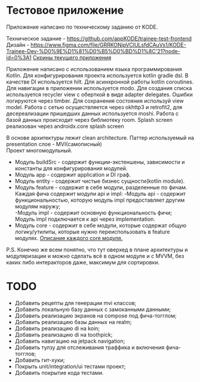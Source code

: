 # Тестовое приложение
Приложение написано по техническому заданию от KODE.

Техническое задание - https://github.com/appKODE/trainee-test-frontend  
Дизайн - https://www.figma.com/file/GRRKONipVClULsfdCAuVs1/KODE-Trainee-Dev-%D0%9E%D1%81%D0%B5%D0%BD%D1%8C'21?node-id=0%3A1
[Скрины текущего приложения](SAMPLE.md)  

Приложение написано с использованием языка программирования Kotlin.
Для конфигурирования проекта используется kotlin gradle dsl.
В качестве DI используется hilt. Для асинхронной работы kotlin coroutines.
Для навигации в приложении используется modo.
Для создания списка используется recycler view с оберткой в виде adapter delegates.
Ошибки логируются через timber. Для сохранения состояния используй view model. 
Работа с сетью осуществляется через okhttp3 и retrofit2, для десереализации пришедших данных используется moshi.
Работа с базой данных происходит через библиотеку room. 
Splash screen реализован через androidx.core splash screen

В основе архитектуры лежит clean architecture. Паттер используемый на presentation слое - MVI(самописный)  
Проект многомодульный.
- Модуль buildSrc - содержит функции-экстеншены, зависимости и константы для конфигурирования модулей.   
- Модуль app - содержит application и DI граф.  
- Модуль entity - содержит чистые бизнес сущности(kotlin module).  
- Модуль feature - содержит в себе модули, разделенные по фичам. Каждая фича содержит модули
api и impl:
  -Модуль api - содержит функциональностью, которую модуль impl предоставляет другим модулям наружу;  
  -Модуль impl - содержит основную функциональность фичи;  
   Модуль impl подключается к api через implementation.  
- Модуль core - содержит в себе модули, которые содержат общую логику/утилиты, которые нужно переиспользовать
в feature модулях. [Описание каждого core модуля.](./core/CORE.md)
  
P.S. Конечно же всем понятно, что тут оверхед в плане архитектуры и модуляризации и можно сделать 
всё в одном модуле и с MVVM, без каких либо интеракторов даже, максимум для сортировки.  
  
# TODO
- Добавить рецепты для генерации mvi классов;  
- Добавить локальную базу данных с замоканными данными;  
- Добавить реализацию экранов на compose под фича-тогглом;  
- Добавить реализацию базы данных на realm;  
- Добавить реализацию di на koin;  
- Добавить реализацию di на toothpick;  
- Добавить навигацию на jetpack navigation;  
- Добавить тулзу для отслеживания траффика и включения фича-тогглов;  
- Добавить гит-хуки;  
- Покрыть unit/integration/ui тестами проект;  
- Добавить покрытие кода тестами.  